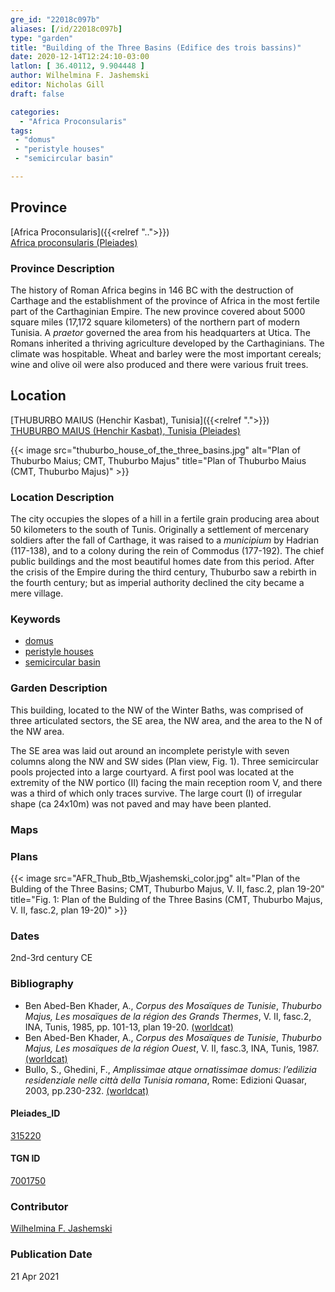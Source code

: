 ```yaml
---
gre_id: "22018c097b"
aliases: [/id/22018c097b]
type: "garden"
title: "Building of the Three Basins (Edifice des trois bassins)"
date: 2020-12-14T12:24:10-03:00
latlon: [ 36.40112, 9.904448 ]
author: Wilhelmina F. Jashemski
editor: Nicholas Gill
draft: false

categories:
  - "Africa Proconsularis"
tags:
 - "domus"
 - "peristyle houses"
 - "semicircular basin"

---
```


## Province
[Africa Proconsularis]({{<relref "..">}}) \
[Africa proconsularis (Pleiades)](https://pleiades.stoa.org/places/991341)

### Province Description

The history of Roman Africa begins in 146 BC with the destruction of Carthage and the establishment of the province of Africa in the most fertile part of the Carthaginian Empire. The new province covered about 5000 square miles (17,172 square kilometers) of the northern part of modern Tunisia. A *praetor* governed the area from his headquarters at Utica. The Romans inherited a thriving agriculture developed by the Carthaginians. The climate was hospitable. Wheat and barley were the most important cereals; wine and olive oil were also produced and there were various fruit trees.

## Location
[THUBURBO MAIUS (Henchir Kasbat), Tunisia]({{<relref ".">}}) \
[THUBURBO MAIUS (Henchir Kasbat), Tunisia (Pleiades)](https://pleiades.stoa.org/places/315220)


{{< image src="thuburbo_house_of_the_three_basins.jpg" alt="Plan of Thuburbo Maius; CMT, Thuburbo Majus" title="Plan of Thuburbo Maius (CMT, Thuburbo Majus)" >}}

### Location Description

The city occupies the slopes of a hill in a fertile grain producing area about 50 kilometers to the south of Tunis. Originally a settlement of mercenary soldiers after the fall of Carthage, it was raised to a *municipium* by Hadrian (117-138), and to a colony during the rein of Commodus (177-192). The chief public buildings and the most beautiful homes date from this period. After the crisis of the Empire during the third century, Thuburbo saw a rebirth in the fourth century; but as imperial authority declined the city became a mere village.

### Keywords

- [domus](http://vocab.getty.edu/page/aat/300005506)
- [peristyle houses](http://vocab.getty.edu/page/aat/300005452)
- [semicircular basin](#)

### Garden Description

This building, located to the NW of the Winter Baths, was comprised of three articulated sectors, the SE area, the NW area, and the area to the N of the NW area.

The SE area was laid out around an incomplete peristyle with seven columns along the NW and SW sides (Plan view, Fig. 1). Three semicircular pools projected into a large courtyard. A first pool was located at the extremity of the NW portico (II) facing the main reception room V, and there was a third of which only traces survive. The large court (I) of irregular shape (ca 24x10m) was not paved and may have been planted.



### Maps

### Plans

{{< image src="AFR_Thub_Btb_Wjashemski_color.jpg" alt="Plan of the Bulding of the Three Basins; CMT, Thuburbo Majus, V. II, fasc.2, plan 19-20" title="Fig. 1: Plan of the Bulding of the Three Basins (CMT, Thuburbo Majus, V. II, fasc.2, plan 19-20)" >}}

### Dates

2nd-3rd century CE

### Bibliography

*  Ben Abed-Ben Khader, A., *Corpus des Mosaïques de Tunisie*, *Thuburbo Majus, Les mosaïques de la région des Grands Thermes*, V. II, fasc.2,  INA, Tunis, 1985, pp. 101-13, plan 19-20. [(worldcat)](http://www.worldcat.org/oclc/603306079)
* Ben Abed-Ben Khader, A., *Corpus des Mosaïques de Tunisie*, *Thuburbo Majus, Les mosaïques de la région Ouest*, V. II, fasc.3, INA, Tunis, 1987. [(worldcat)](http://www.worldcat.org/oclc/20058336)
*  Bullo, S., Ghedini, F., *Amplissimae atque ornatissimae domus: l’edilizia residenziale nelle città della Tunisia romana*, Rome: Edizioni Quasar, 2003, pp.230-232. [(worldcat)](http://www.worldcat.org/oclc/989088620)



#### Pleiades_ID

[315220](https://pleiades.stoa.org/places/315220)

#### TGN ID

[7001750](http://vocab.getty.edu/page/tgn/7001750)

### Contributor

[Wilhelmina F. Jashemski](http://worldcat.org/identities/lccn-n80037970/)
<!--add in orcid id and info-->

### Publication Date
21 Apr 2021

<!--### Related articles-->

<!-- Links to other related articles. Leave blank for now -->
